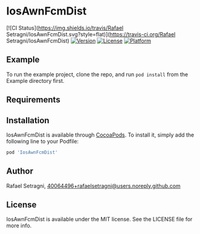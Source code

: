 # IosAwnFcmDist

[![CI Status](https://img.shields.io/travis/Rafael Setragni/IosAwnFcmDist.svg?style=flat)](https://travis-ci.org/Rafael Setragni/IosAwnFcmDist)
[![Version](https://img.shields.io/cocoapods/v/IosAwnFcmDist.svg?style=flat)](https://cocoapods.org/pods/IosAwnFcmDist)
[![License](https://img.shields.io/cocoapods/l/IosAwnFcmDist.svg?style=flat)](https://cocoapods.org/pods/IosAwnFcmDist)
[![Platform](https://img.shields.io/cocoapods/p/IosAwnFcmDist.svg?style=flat)](https://cocoapods.org/pods/IosAwnFcmDist)

## Example

To run the example project, clone the repo, and run `pod install` from the Example directory first.

## Requirements

## Installation

IosAwnFcmDist is available through [CocoaPods](https://cocoapods.org). To install
it, simply add the following line to your Podfile:

```ruby
pod 'IosAwnFcmDist'
```

## Author

Rafael Setragni, 40064496+rafaelsetragni@users.noreply.github.com

## License

IosAwnFcmDist is available under the MIT license. See the LICENSE file for more info.
